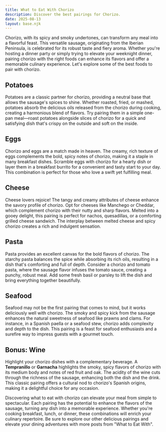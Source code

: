 ```yaml
---
title: What to Eat With Chorizo
description: Discover the best pairings for Chorizo.
date: 2025-08-13
layout: base.njk
---
```


Chorizo, with its spicy and smoky undertones, can transform any meal into a flavorful feast. This versatile sausage, originating from the Iberian Peninsula, is celebrated for its robust taste and fiery aroma. Whether you're hosting a dinner party or simply trying to elevate your weeknight dinner, pairing chorizo with the right foods can enhance its flavors and offer a memorable culinary experience. Let's explore some of the best foods to pair with chorizo.

## **Potatoes**

Potatoes are a classic partner for chorizo, providing a neutral base that allows the sausage's spices to shine. Whether roasted, fried, or mashed, potatoes absorb the delicious oils released from the chorizo during cooking, creating a harmonious blend of flavors. Try pairing them in a simple one-pan meal—roast potatoes alongside slices of chorizo for a quick and satisfying dish that's crispy on the outside and soft on the inside.

## **Eggs**

Chorizo and eggs are a match made in heaven. The creamy, rich texture of eggs complements the bold, spicy notes of chorizo, making it a staple in many breakfast dishes. Scramble eggs with chorizo for a hearty dish or layer them in a breakfast burrito for a convenient and tasty start to your day. This combination is perfect for those who love a swift yet fulfilling meal.

## **Cheese**

Cheese lovers rejoice! The tangy and creamy attributes of cheese enhance the savory profile of chorizo. Opt for cheeses like Manchego or Cheddar, which complement chorizo with their nutty and sharp flavors. Melted into a gooey delight, this pairing is perfect for nachos, quesadillas, or a comforting grilled cheese sandwich. The interplay between melted cheese and spicy chorizo creates a rich and indulgent sensation.

## **Pasta**

Pasta provides an excellent canvas for the bold flavors of chorizo. The starchy pasta balances the spice while absorbing its rich oils, resulting in a dish that's comforting and full of depth. Consider a chorizo and tomato pasta, where the sausage flavor infuses the tomato sauce, creating a punchy, robust meal. Add some fresh basil or parsley to lift the dish and bring everything together beautifully.

## **Seafood**

Seafood may not be the first pairing that comes to mind, but it works deliciously well with chorizo. The smoky and spicy kick from the sausage enhances the natural sweetness of seafood like prawns and clams. For instance, in a Spanish paella or a seafood stew, chorizo adds complexity and depth to the dish. This pairing is a feast for seafood enthusiasts and a surefire way to impress guests with a gourmet touch.

## Bonus: **Wine**

Highlight your chorizo dishes with a complementary beverage. A **Tempranillo** or **Garnacha** highlights the smoky, spicy flavors of chorizo with its medium body and notes of red fruit and oak. The acidity of the wine cuts through the richness of the sausage, enhancing both the dish and the drink. This classic pairing offers a cultural nod to chorizo's Spanish origins, making it a delightful choice for any occasion.

Discovering what to eat with chorizo can elevate your meal from simple to spectacular. Each pairing has the potential to enhance the flavors of the sausage, turning any dish into a memorable experience. Whether you're cooking breakfast, lunch, or dinner, these combinations will enrich your culinary repertoire. Be sure to explore our other delicious pairings and elevate your dining adventures with more posts from "What to Eat With".